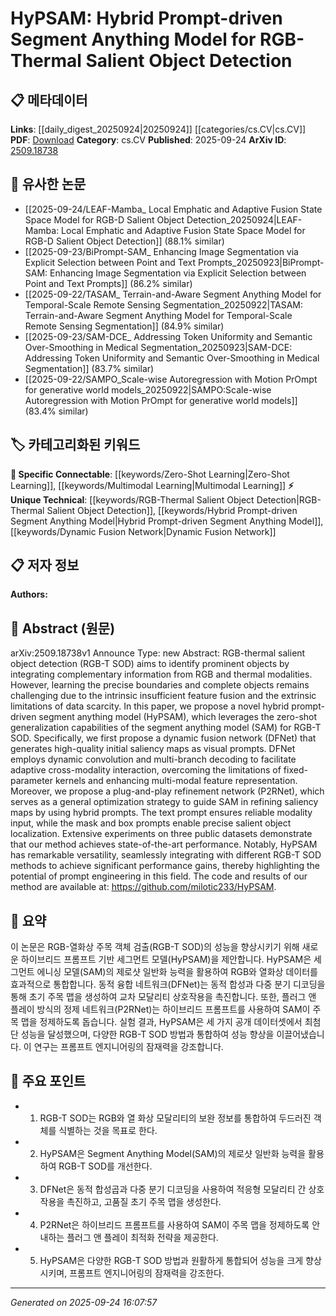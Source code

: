 <!-- KEYWORD_LINKING_METADATA:
{
  "processed_timestamp": "2025-09-24T16:07:57.092067",
  "vocabulary_version": "1.0",
  "selected_keywords": [
    "RGB-Thermal Salient Object Detection",
    "Hybrid Prompt-driven Segment Anything Model",
    "Zero-Shot Learning",
    "Dynamic Fusion Network",
    "Multimodal Learning"
  ],
  "rejected_keywords": [],
  "similarity_scores": {
    "RGB-Thermal Salient Object Detection": 0.78,
    "Hybrid Prompt-driven Segment Anything Model": 0.77,
    "Zero-Shot Learning": 0.8,
    "Dynamic Fusion Network": 0.75,
    "Multimodal Learning": 0.79
  },
  "extraction_method": "AI_prompt_based",
  "budget_applied": true,
  "candidates_json": {
    "candidates": [
      {
        "surface": "RGB-thermal salient object detection",
        "canonical": "RGB-Thermal Salient Object Detection",
        "aliases": [
          "RGB-T SOD"
        ],
        "category": "unique_technical",
        "rationale": "This is a specialized task within computer vision that integrates RGB and thermal data, offering a unique link point for multimodal research.",
        "novelty_score": 0.75,
        "connectivity_score": 0.65,
        "specificity_score": 0.85,
        "link_intent_score": 0.78
      },
      {
        "surface": "Hybrid Prompt-driven Segment Anything Model",
        "canonical": "Hybrid Prompt-driven Segment Anything Model",
        "aliases": [
          "HyPSAM"
        ],
        "category": "unique_technical",
        "rationale": "This model represents a novel integration of prompt engineering with segmentation tasks, highlighting advancements in model adaptability.",
        "novelty_score": 0.8,
        "connectivity_score": 0.6,
        "specificity_score": 0.88,
        "link_intent_score": 0.77
      },
      {
        "surface": "Zero-shot generalization",
        "canonical": "Zero-Shot Learning",
        "aliases": [
          "Zero-shot"
        ],
        "category": "specific_connectable",
        "rationale": "Zero-shot learning is crucial for understanding the model's ability to generalize without task-specific training, linking to broader AI capabilities.",
        "novelty_score": 0.55,
        "connectivity_score": 0.85,
        "specificity_score": 0.7,
        "link_intent_score": 0.8
      },
      {
        "surface": "Dynamic fusion network",
        "canonical": "Dynamic Fusion Network",
        "aliases": [
          "DFNet"
        ],
        "category": "unique_technical",
        "rationale": "This network facilitates adaptive cross-modality interaction, a key innovation in enhancing feature representation.",
        "novelty_score": 0.7,
        "connectivity_score": 0.58,
        "specificity_score": 0.82,
        "link_intent_score": 0.75
      },
      {
        "surface": "Multimodal feature representation",
        "canonical": "Multimodal Learning",
        "aliases": [
          "Multimodal representation"
        ],
        "category": "specific_connectable",
        "rationale": "Multimodal learning is essential for integrating diverse data types, a core aspect of the proposed model.",
        "novelty_score": 0.5,
        "connectivity_score": 0.9,
        "specificity_score": 0.68,
        "link_intent_score": 0.79
      }
    ],
    "ban_list_suggestions": [
      "saliency maps",
      "public datasets"
    ]
  },
  "decisions": [
    {
      "candidate_surface": "RGB-thermal salient object detection",
      "resolved_canonical": "RGB-Thermal Salient Object Detection",
      "decision": "linked",
      "scores": {
        "novelty": 0.75,
        "connectivity": 0.65,
        "specificity": 0.85,
        "link_intent": 0.78
      }
    },
    {
      "candidate_surface": "Hybrid Prompt-driven Segment Anything Model",
      "resolved_canonical": "Hybrid Prompt-driven Segment Anything Model",
      "decision": "linked",
      "scores": {
        "novelty": 0.8,
        "connectivity": 0.6,
        "specificity": 0.88,
        "link_intent": 0.77
      }
    },
    {
      "candidate_surface": "Zero-shot generalization",
      "resolved_canonical": "Zero-Shot Learning",
      "decision": "linked",
      "scores": {
        "novelty": 0.55,
        "connectivity": 0.85,
        "specificity": 0.7,
        "link_intent": 0.8
      }
    },
    {
      "candidate_surface": "Dynamic fusion network",
      "resolved_canonical": "Dynamic Fusion Network",
      "decision": "linked",
      "scores": {
        "novelty": 0.7,
        "connectivity": 0.58,
        "specificity": 0.82,
        "link_intent": 0.75
      }
    },
    {
      "candidate_surface": "Multimodal feature representation",
      "resolved_canonical": "Multimodal Learning",
      "decision": "linked",
      "scores": {
        "novelty": 0.5,
        "connectivity": 0.9,
        "specificity": 0.68,
        "link_intent": 0.79
      }
    }
  ]
}
-->

# HyPSAM: Hybrid Prompt-driven Segment Anything Model for RGB-Thermal Salient Object Detection

## 📋 메타데이터

**Links**: [[daily_digest_20250924|20250924]] [[categories/cs.CV|cs.CV]]
**PDF**: [Download](https://arxiv.org/pdf/2509.18738.pdf)
**Category**: cs.CV
**Published**: 2025-09-24
**ArXiv ID**: [2509.18738](https://arxiv.org/abs/2509.18738)

## 🔗 유사한 논문
- [[2025-09-24/LEAF-Mamba_ Local Emphatic and Adaptive Fusion State Space Model for RGB-D Salient Object Detection_20250924|LEAF-Mamba: Local Emphatic and Adaptive Fusion State Space Model for RGB-D Salient Object Detection]] (88.1% similar)
- [[2025-09-23/BiPrompt-SAM_ Enhancing Image Segmentation via Explicit Selection between Point and Text Prompts_20250923|BiPrompt-SAM: Enhancing Image Segmentation via Explicit Selection between Point and Text Prompts]] (86.2% similar)
- [[2025-09-22/TASAM_ Terrain-and-Aware Segment Anything Model for Temporal-Scale Remote Sensing Segmentation_20250922|TASAM: Terrain-and-Aware Segment Anything Model for Temporal-Scale Remote Sensing Segmentation]] (84.9% similar)
- [[2025-09-23/SAM-DCE_ Addressing Token Uniformity and Semantic Over-Smoothing in Medical Segmentation_20250923|SAM-DCE: Addressing Token Uniformity and Semantic Over-Smoothing in Medical Segmentation]] (83.7% similar)
- [[2025-09-22/SAMPO_Scale-wise Autoregression with Motion PrOmpt for generative world models_20250922|SAMPO:Scale-wise Autoregression with Motion PrOmpt for generative world models]] (83.4% similar)

## 🏷️ 카테고리화된 키워드
**🔗 Specific Connectable**: [[keywords/Zero-Shot Learning|Zero-Shot Learning]], [[keywords/Multimodal Learning|Multimodal Learning]]
**⚡ Unique Technical**: [[keywords/RGB-Thermal Salient Object Detection|RGB-Thermal Salient Object Detection]], [[keywords/Hybrid Prompt-driven Segment Anything Model|Hybrid Prompt-driven Segment Anything Model]], [[keywords/Dynamic Fusion Network|Dynamic Fusion Network]]

## 📋 저자 정보

**Authors:** 

## 📄 Abstract (원문)

arXiv:2509.18738v1 Announce Type: new 
Abstract: RGB-thermal salient object detection (RGB-T SOD) aims to identify prominent objects by integrating complementary information from RGB and thermal modalities. However, learning the precise boundaries and complete objects remains challenging due to the intrinsic insufficient feature fusion and the extrinsic limitations of data scarcity. In this paper, we propose a novel hybrid prompt-driven segment anything model (HyPSAM), which leverages the zero-shot generalization capabilities of the segment anything model (SAM) for RGB-T SOD. Specifically, we first propose a dynamic fusion network (DFNet) that generates high-quality initial saliency maps as visual prompts. DFNet employs dynamic convolution and multi-branch decoding to facilitate adaptive cross-modality interaction, overcoming the limitations of fixed-parameter kernels and enhancing multi-modal feature representation. Moreover, we propose a plug-and-play refinement network (P2RNet), which serves as a general optimization strategy to guide SAM in refining saliency maps by using hybrid prompts. The text prompt ensures reliable modality input, while the mask and box prompts enable precise salient object localization. Extensive experiments on three public datasets demonstrate that our method achieves state-of-the-art performance. Notably, HyPSAM has remarkable versatility, seamlessly integrating with different RGB-T SOD methods to achieve significant performance gains, thereby highlighting the potential of prompt engineering in this field. The code and results of our method are available at: https://github.com/milotic233/HyPSAM.

## 📝 요약

이 논문은 RGB-열화상 주목 객체 검출(RGB-T SOD)의 성능을 향상시키기 위해 새로운 하이브리드 프롬프트 기반 세그먼트 모델(HyPSAM)을 제안합니다. HyPSAM은 세그먼트 에니싱 모델(SAM)의 제로샷 일반화 능력을 활용하여 RGB와 열화상 데이터를 효과적으로 통합합니다. 동적 융합 네트워크(DFNet)는 동적 합성과 다중 분기 디코딩을 통해 초기 주목 맵을 생성하여 교차 모달리티 상호작용을 촉진합니다. 또한, 플러그 앤 플레이 방식의 정제 네트워크(P2RNet)는 하이브리드 프롬프트를 사용하여 SAM이 주목 맵을 정제하도록 돕습니다. 실험 결과, HyPSAM은 세 가지 공개 데이터셋에서 최첨단 성능을 달성했으며, 다양한 RGB-T SOD 방법과 통합하여 성능 향상을 이끌어냈습니다. 이 연구는 프롬프트 엔지니어링의 잠재력을 강조합니다.

## 🎯 주요 포인트

- 1. RGB-T SOD는 RGB와 열 화상 모달리티의 보완 정보를 통합하여 두드러진 객체를 식별하는 것을 목표로 한다.
- 2. HyPSAM은 Segment Anything Model(SAM)의 제로샷 일반화 능력을 활용하여 RGB-T SOD를 개선한다.
- 3. DFNet은 동적 합성곱과 다중 분기 디코딩을 사용하여 적응형 모달리티 간 상호작용을 촉진하고, 고품질 초기 주목 맵을 생성한다.
- 4. P2RNet은 하이브리드 프롬프트를 사용하여 SAM이 주목 맵을 정제하도록 안내하는 플러그 앤 플레이 최적화 전략을 제공한다.
- 5. HyPSAM은 다양한 RGB-T SOD 방법과 원활하게 통합되어 성능을 크게 향상시키며, 프롬프트 엔지니어링의 잠재력을 강조한다.


---

*Generated on 2025-09-24 16:07:57*